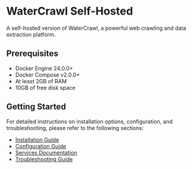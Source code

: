 # WaterCrawl Self-Hosted

A self-hosted version of WaterCrawl, a powerful web crawling and data extraction platform.

## Prerequisites

- Docker Engine 24.0.0+
- Docker Compose v2.0.0+
- At least 2GB of RAM
- 10GB of free disk space

## Getting Started
For detailed instructions on installation options, configuration, and troubleshooting, please refer to the following sections:

- [Installation Guide](installation)
- [Configuration Guide](configuration)
- [Services Documentation](services)
- [Troubleshooting Guide](troubleshooting)
